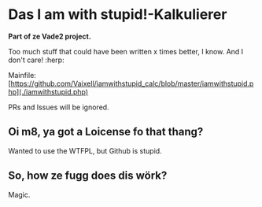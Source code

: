 # Das I am with stupid!-Kalkulierer
**Part of ze Vade2 project.**

Too much stuff that could have been written x times better, I know. And I don't care! :herp:

Mainfile: [https://github.com/Vaixell/iamwithstupid_calc/blob/master/iamwithstupid.php](./iamwithstupid.php)

PRs and Issues will be ignored.

## Oi m8, ya got a Loicense fo that thang?
Wanted to use the WTFPL, but Github is stupid.

## So, how ze fugg does dis wörk?
Magic.
